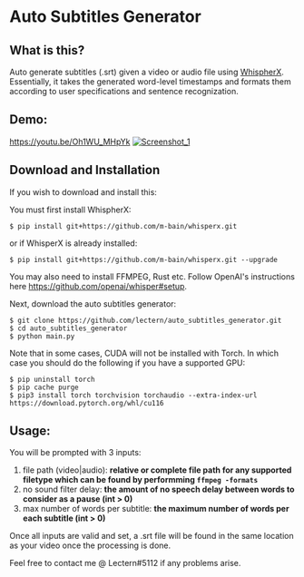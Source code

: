 # Auto Subtitles Generator

## What is this?
Auto generate subtitles (.srt) given a video or audio file using [WhispherX](https://github.com/m-bain/whisperX). Essentially, it takes the generated word-level timestamps and formats them according to user specifications and sentence recognization.

## Demo:
https://youtu.be/Oh1WU_MHpYk
[![Screenshot_1](https://user-images.githubusercontent.com/30962319/211169733-d43586b0-e810-4527-8fe4-8b2885f87c2e.png)](https://youtu.be/Oh1WU_MHpYk)


## Download and Installation
If you wish to download and install this:

You must first install WhispherX:
```
$ pip install git+https://github.com/m-bain/whisperx.git
```

or if WhisperX is already installed:
```
$ pip install git+https://github.com/m-bain/whisperx.git --upgrade
```
You may also need to install FFMPEG, Rust etc. Follow OpenAI's instructions here https://github.com/openai/whisper#setup.

Next, download the auto subtitles generator:
```
$ git clone https://github.com/lectern/auto_subtitles_generator.git
$ cd auto_subtitles_generator
$ python main.py
```

Note that in some cases, CUDA will not be installed with Torch. In which case you should do the following if you have a supported GPU:
```
$ pip uninstall torch
$ pip cache purge
$ pip3 install torch torchvision torchaudio --extra-index-url https://download.pytorch.org/whl/cu116
```

## Usage:
You will be prompted with 3 inputs:
1. file path (video|audio): **relative or complete file path for any supported filetype which can be found by performming `ffmpeg -formats`**
2. no sound filter delay: **the amount of no speech delay between words to consider as a pause (int > 0)**
3. max number of words per subtitle: **the maximum number of words per each subtitle (int > 0)**

Once all inputs are valid and set, a .srt file will be found in the same location as your video once the processing is done.

Feel free to contact me @ Lectern#5112 if any problems arise.
